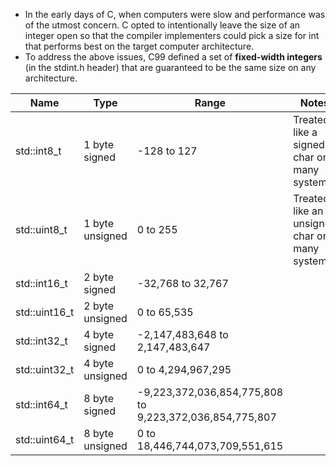 - In the early days of C, when computers were slow and performance was of the utmost concern. C opted to intentionally leave the size of an integer open so that the compiler implementers could pick a size for int that performs best on the target computer architecture.
- To address the above issues, C99 defined a set of **fixed-width integers** (in the stdint.h header) that are guaranteed to be the same size on any architecture.

|Name|Type|Range|Notes|
|---|---|---|---|
|std::int8_t|1 byte signed|-128 to 127|Treated like a signed char on many systems.|
|std::uint8_t|1 byte unsigned|0 to 255|Treated like an unsigned char on many systems.|
|std::int16_t|2 byte signed|-32,768 to 32,767||
|std::uint16_t|2 byte unsigned|0 to 65,535||
|std::int32_t|4 byte signed|-2,147,483,648 to 2,147,483,647||
|std::uint32_t|4 byte unsigned|0 to 4,294,967,295||
|std::int64_t|8 byte signed|-9,223,372,036,854,775,808 to 9,223,372,036,854,775,807||
|std::uint64_t|8 byte unsigned|0 to 18,446,744,073,709,551,615||